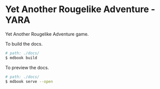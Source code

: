 # Yet Another Rougelike Adventure - YARA
Yet Another Rougelike Adventure game.

To build the docs.
```sh
# path: ./docs/
$ mdbook build
```

To preview the docs.
```sh
# path: ./docs/
$ mdbook serve --open
```
